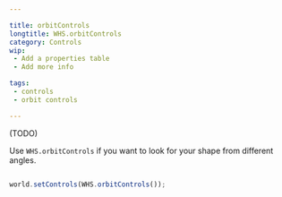 ```yaml
---

title: orbitControls
longtitle: WHS.orbitControls
category: Controls
wip: 
 - Add a properties table
 - Add more info

tags:
 - controls
 - orbit controls

---
```


(TODO)

Use `WHS.orbitControls` if you want to look for your shape from different angles.

```javascript

world.setControls(WHS.orbitControls());

```
